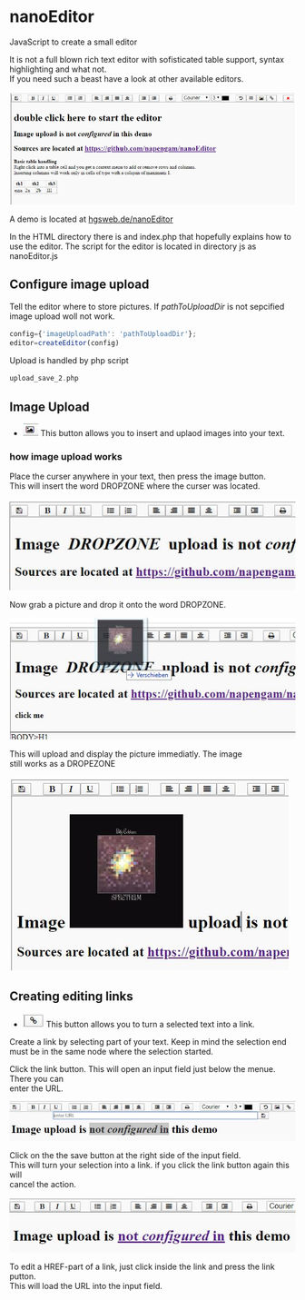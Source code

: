 # nanoEditor
JavaScript to create a  small editor

It is not a full blown rich text editor with sofisticated table support, syntax highlighting and what not.  
If you need such a beast have a look at other available editors.

![menue](img/edit.JPG)

A demo is located at <a href="http://hgsweb.de/nanoEditor">hgsweb.de/nanoEditor</a>

In the HTML directory there is and index.php that hopefully explains how to use the editor.
The script for the editor is located in directory js as nanoEditor.js

## Configure image upload

Tell the editor where to store pictures. If *pathToUploadDir* is not sepcified  
image upload woll not work.

```javascript
config={'imageUploadPath': 'pathToUploadDir'};  
editor=createEditor(config) 
```

Upload is handled by php script  

```php
upload_save_2.php
```

## Image Upload  

* ![upload](img/image.JPG) This button allows you to insert and uplaod images into your text.  


### how image upload works 

Place the curser anywhere in your text, then press the image button.  
This will insert the word DROPZONE where the curser was located.

![dropzone](img/dropzone.JPG)

Now grab a picture and drop it onto the word DROPZONE. 

![dropzone](img/drop.JPG)

This  will upload and display the picture immediatly. The image  
still works as a DROPEZONE

![droped](img/droped.JPG)


## Creating editing links

* ![upload](img/link.JPG) This button allows you to turn a selected text into a link.

Create a link by selecting part of your text. Keep in mind the selection  end  
must be in the same node where the selection started. 

Click the link button. This will open an input field just below the menue. There you can  
enter the URL.  

![createlink](img/createLink.JPG)

Click on the the save button at the right side of the input field.  
This will turn your selection into a link. if you click the link button again this will  
cancel the action.

![newlink](img/newlink.JPG)

To edit a HREF-part of a link, just click inside the link and press the link putton.  
This will load the URL into the input field.
